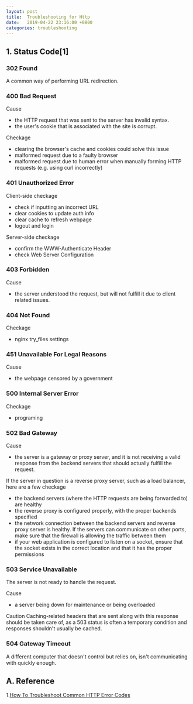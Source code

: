 ```yaml
---
layout: post
title:  Troubleshooting for Http
date:   2019-04-22 23:16:00 +0800
categories: troubleshooting
---
```


>

## 1. Status Code[1]

### 302 Found
A common way of performing URL redirection.

### 400 Bad Request
Cause
+ the HTTP request that was sent to the server has invalid syntax. 
+ the user's cookie that is associated with the site is corrupt.

Checkage
+ clearing the browser's cache and cookies could solve this issue
+ malformed request due to a faulty browser
+ malformed request due to human error when manually forming HTTP requests (e.g. using curl incorrectly)

### 401  Unauthorized Error
Client-side checkage
+ check if inputting an incorrect URL
+ clear cookies to update auth info
+ clear cache to refresh webpage
+ logout and login

Server-side checkage
+ confirm the WWW-Authenticate Header
+ check Web Server Configuration

### 403 Forbidden
Cause
+ the server understood the request, but will not fulfill it due to client related issues.

### 404 Not Found
Checkage
+ nginx try_files settings

### 451 Unavailable For Legal Reasons
Cause
+ the webpage censored by a government

### 500 Internal Server Error
Checkage
+ programing

### 502 Bad Gateway
Cause
+ the server is a gateway or proxy server, and it is not receiving a valid response from the backend servers that should actually fulfill the request. 
 
If the server in question is a reverse proxy server, such as a load balancer, here are a few checkage
+ the backend servers (where the HTTP requests are being forwarded to) are healthy
+ the reverse proxy is configured properly, with the proper backends specified
+ the network connection between the backend servers and reverse proxy server is healthy. If the servers can communicate on other ports, make sure that the firewall is allowing the traffic between them
+ if your web application is configured to listen on a socket, ensure that the socket exists in the correct location and that it has the proper permissions

### 503 Service Unavailable
The server is not ready to handle the request.

Cause
+ a server being down for maintenance or being overloaded

Caution
Caching-related headers that are sent along with this response should be taken care of, as a 503 status is often a temporary condition and responses shouldn't usually be cached.

### 504 Gateway Timeout
A different computer that doesn't control but relies on, isn't communicating with quickly enough.


## A. Reference
1.[How To Troubleshoot Common HTTP Error Codes](https://www.digitalocean.com/community/tutorials/how-to-troubleshoot-common-http-error-codes)
